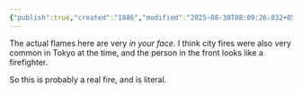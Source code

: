 ```yaml
---
{"publish":true,"created":"1886","modified":"2025-08-30T08:09:26.832+05:30","cssclasses":""}
---
```



The actual flames here are very *in your face*. I think city fires were also very common in Tokyo at the time, and the person in the front looks like a firefighter.

So this is probably a real fire, and is literal.
